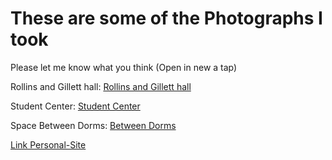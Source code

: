 
# These are some of the Photographs I took
Please let me know what you think (Open in new a tap)

Rollins and Gillett hall:
[Rollins and Gillett hall](https://mail.google.com/mail/u/0?ui=2&ik=704a3a243f&attid=0.1&permmsgid=msg-a:r-9169294550105932458&th=17ca4a4b1ab7c826&view=fimg&fur=ip&sz=s0-l75-ft&attbid=ANGjdJ-FrefSxABCVZbZiDcw7DLt8jd_qY7bjO76PXSGU6k_BrPuS3lh72UF9BB3spVP4wzLYuzx347Kut3xgAfCkJhnM4kV9dnDhkckJzi3ltjN3U842FELJ802AyY&disp=emb&realattid=ii_kv1etar00)

Student Center:
[Student Center](https://mail.google.com/mail/u/0?ui=2&ik=704a3a243f&attid=0.7&permmsgid=msg-a:r-5370911072836437773&th=17ca4a90bcbcaa64&view=fimg&fur=ip&sz=s0-l75-ft&attbid=ANGjdJ9ktpkfHMNLCsx5mheNF-Ax23kYWHkDFnNuXcpZzG7nBnJDJw2noZJJpVWV37ej0_k2-53uJrRsuu-_t_TCpULlXY2cgPeuU6f5JBwx7jaB3yx5CsdV1oIrV7k&disp=emb&realattid=ii_kv1fjmas6)


Space Between Dorms:
[Between Dorms](https://mail.google.com/mail/u/0?ui=2&ik=704a3a243f&attid=0.6&permmsgid=msg-a:r-5370911072836437773&th=17ca4a90bcbcaa64&view=fimg&fur=ip&sz=s0-l75-ft&attbid=ANGjdJ8OOCjAezUmhotiz7PBbOaAGxF9WofBs7pW6Gc9IfcwHKKCPW_9hwaR5QCSHD1hR6L_rzrKuB_S8Su0CCE7RRRDsNRHxZOLt-yd0EtQext7RisWlREUm_aDVJU&disp=emb&realattid=ii_kv1fjgwr5)


[Link Personal-Site](README.md)

